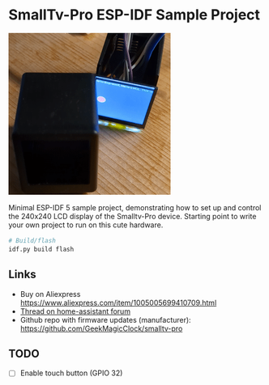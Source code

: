 # SmallTv-Pro ESP-IDF Sample Project

![Demo](demo.gif)

Minimal ESP-IDF 5 sample project, demonstrating how to set up and control the 240x240 LCD display of the Smalltv-Pro device.
Starting point to write your own project to run on this cute hardware.

```bash
# Build/flash
idf.py build flash
```

## Links

- Buy on Aliexpress https://www.aliexpress.com/item/1005005699410709.html
- [Thread on home-assistant forum](https://community.home-assistant.io/t/installing-esphome-on-geekmagic-smart-weather-clock-smalltv-pro/618029)
- Github repo with firmware updates (manufacturer): https://github.com/GeekMagicClock/smalltv-pro

## TODO

- [ ] Enable touch button (GPIO 32)
